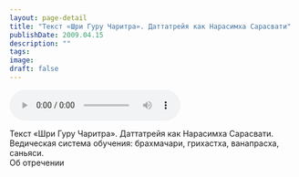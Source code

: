 ```yaml
---
layout: page-detail
title: "Текст «Шри Гуру Чаритра». Даттатрейя как Нарасимха Сарасвати"
publishDate: 2009.04.15
description: ""
tags:
image:
draft: false
---
```


<audio title="2009.04.15 - Текст «Шри Гуру Чаритра». Даттатрейя как Нарасимха Сарасвати.mp3" src="https://filer-api.advayta.org/v1.0/public/files/74875" controls=""></audio>

 Текст «Шри Гуру Чаритра». Даттатрейя как Нарасимха Сарасвати.  
 Ведическая система обучения: брахмачари, грихастха, ванапрасха, саньяси.  
 Об отречении   

  
